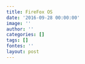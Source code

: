 ```yaml
---
title: FireFox OS
date: '2016-09-28 00:00:00'
image: ''
author: ''
categories: []
tags: []
fontes: ''
layout: post
---
```

